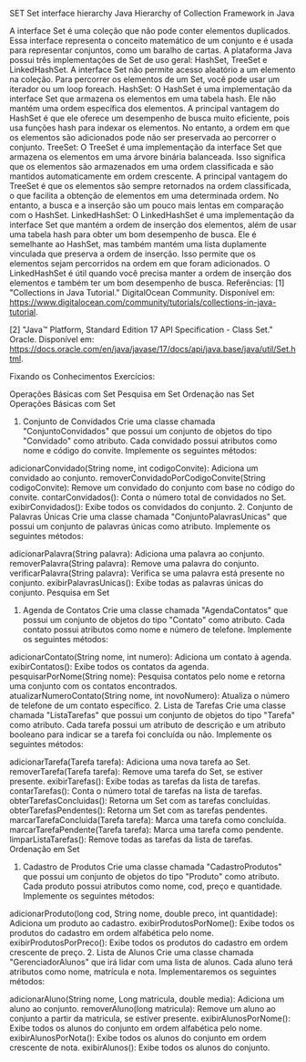 SET
Set interface hierarchy Java
Hierarchy of Collection Framework in Java

A interface Set é uma coleção que não pode conter elementos duplicados.
Essa interface representa o conceito matemático de um conjunto e é usada para representar conjuntos, como um baralho de cartas.
A plataforma Java possui três implementações de Set de uso geral: HashSet, TreeSet e LinkedHashSet.
A interface Set não permite acesso aleatório a um elemento na coleção.
Para percorrer os elementos de um Set, você pode usar um iterador ou um loop foreach.
HashSet: O HashSet é uma implementação da interface Set que armazena os elementos em uma tabela hash. Ele não mantém uma ordem específica dos elementos. A principal vantagem do HashSet é que ele oferece um desempenho de busca muito eficiente, pois usa funções hash para indexar os elementos. No entanto, a ordem em que os elementos são adicionados pode não ser preservada ao percorrer o conjunto.
TreeSet: O TreeSet é uma implementação da interface Set que armazena os elementos em uma árvore binária balanceada. Isso significa que os elementos são armazenados em uma ordem classificada e são mantidos automaticamente em ordem crescente. A principal vantagem do TreeSet é que os elementos são sempre retornados na ordem classificada, o que facilita a obtenção de elementos em uma determinada ordem. No entanto, a busca e a inserção são um pouco mais lentas em comparação com o HashSet.
LinkedHashSet: O LinkedHashSet é uma implementação da interface Set que mantém a ordem de inserção dos elementos, além de usar uma tabela hash para obter um bom desempenho de busca. Ele é semelhante ao HashSet, mas também mantém uma lista duplamente vinculada que preserva a ordem de inserção. Isso permite que os elementos sejam percorridos na ordem em que foram adicionados. O LinkedHashSet é útil quando você precisa manter a ordem de inserção dos elementos e também ter um bom desempenho de busca.
Referências:
[1] "Collections in Java Tutorial." DigitalOcean Community. Disponível em: https://www.digitalocean.com/community/tutorials/collections-in-java-tutorial.

[2] "Java™ Platform, Standard Edition 17 API Specification - Class Set." Oracle. Disponível em: https://docs.oracle.com/en/java/javase/17/docs/api/java.base/java/util/Set.html.

Fixando os Conhecimentos
Exercícios:

Operações Básicas com Set
Pesquisa em Set
Ordenação nas Set
Operações Básicas com Set
1. Conjunto de Convidados
Crie uma classe chamada "ConjuntoConvidados" que possui um conjunto de objetos do tipo "Convidado" como atributo. Cada convidado possui atributos como nome e código do convite. Implemente os seguintes métodos:

adicionarConvidado(String nome, int codigoConvite): Adiciona um convidado ao conjunto.
removerConvidadoPorCodigoConvite(String codigoConvite): Remove um convidado do conjunto com base no código do convite.
contarConvidados(): Conta o número total de convidados no Set.
exibirConvidados(): Exibe todos os convidados do conjunto.
2. Conjunto de Palavras Únicas
Crie uma classe chamada "ConjuntoPalavrasUnicas" que possui um conjunto de palavras únicas como atributo. Implemente os seguintes métodos:

adicionarPalavra(String palavra): Adiciona uma palavra ao conjunto.
removerPalavra(String palavra): Remove uma palavra do conjunto.
verificarPalavra(String palavra): Verifica se uma palavra está presente no conjunto.
exibirPalavrasUnicas(): Exibe todas as palavras únicas do conjunto.
Pesquisa em Set
1. Agenda de Contatos
Crie uma classe chamada "AgendaContatos" que possui um conjunto de objetos do tipo "Contato" como atributo. Cada contato possui atributos como nome e número de telefone. Implemente os seguintes métodos:

adicionarContato(String nome, int numero): Adiciona um contato à agenda.
exibirContatos(): Exibe todos os contatos da agenda.
pesquisarPorNome(String nome): Pesquisa contatos pelo nome e retorna uma conjunto com os contatos encontrados.
atualizarNumeroContato(String nome, int novoNumero): Atualiza o número de telefone de um contato específico.
2. Lista de Tarefas
Crie uma classe chamada "ListaTarefas" que possui um conjunto de objetos do tipo "Tarefa" como atributo. Cada tarefa possui um atributo de descrição e um atributo booleano para indicar se a tarefa foi concluída ou não. Implemente os seguintes métodos:

adicionarTarefa(Tarefa tarefa): Adiciona uma nova tarefa ao Set.
removerTarefa(Tarefa tarefa): Remove uma tarefa do Set, se estiver presente.
exibirTarefas(): Exibe todas as tarefas da lista de tarefas.
contarTarefas(): Conta o número total de tarefas na lista de tarefas.
obterTarefasConcluidas(): Retorna um Set com as tarefas concluídas.
obterTarefasPendentes(): Retorna um Set com as tarefas pendentes.
marcarTarefaConcluida(Tarefa tarefa): Marca uma tarefa como concluída.
marcarTarefaPendente(Tarefa tarefa): Marca uma tarefa como pendente.
limparListaTarefas(): Remove todas as tarefas da lista de tarefas.
Ordenação em Set
1. Cadastro de Produtos
Crie uma classe chamada "CadastroProdutos" que possui um conjunto de objetos do tipo "Produto" como atributo. Cada produto possui atributos como nome, cod, preço e quantidade. Implemente os seguintes métodos:

adicionarProduto(long cod, String nome, double preco, int quantidade): Adiciona um produto ao cadastro.
exibirProdutosPorNome(): Exibe todos os produtos do cadastro em ordem alfabética pelo nome.
exibirProdutosPorPreco(): Exibe todos os produtos do cadastro em ordem crescente de preço.
2. Lista de Alunos
Crie uma classe chamada "GerenciadorAlunos" que irá lidar com uma lista de alunos. Cada aluno terá atributos como nome, matrícula e nota. Implementaremos os seguintes métodos:

adicionarAluno(String nome, Long matricula, double media): Adiciona um aluno ao conjunto.
removerAluno(long matricula): Remove um aluno ao conjunto a partir da matricula, se estiver presente.
exibirAlunosPorNome(): Exibe todos os alunos do conjunto em ordem alfabética pelo nome.
exibirAlunosPorNota(): Exibe todos os alunos do conjunto em ordem crescente de nota.
exibirAlunos(): Exibe todos os alunos do conjunto.